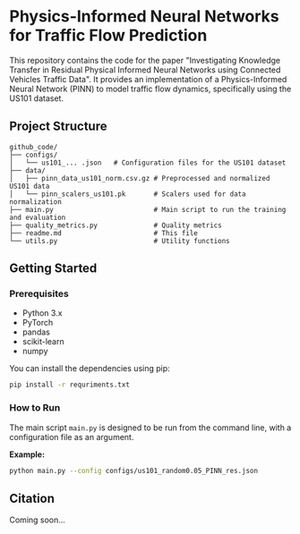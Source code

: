 # Physics-Informed Neural Networks for Traffic Flow Prediction

This repository contains the code for the paper "Investigating Knowledge Transfer in Residual Physical Informed Neural Networks using Connected Vehicles Traffic Data". It provides an implementation of a Physics-Informed Neural Network (PINN) to model traffic flow dynamics, specifically using the US101 dataset.

## Project Structure

```
github_code/
├── configs/
│   └── us101_... .json   # Configuration files for the US101 dataset
├── data/
│   ├── pinn_data_us101_norm.csv.gz # Preprocessed and normalized US101 data
│   └── pinn_scalers_us101.pk       # Scalers used for data normalization
├── main.py                         # Main script to run the training and evaluation
├── quality_metrics.py              # Quality metrics
├── readme.md                       # This file
└── utils.py                        # Utility functions
```

## Getting Started

### Prerequisites

- Python 3.x
- PyTorch
- pandas
- scikit-learn
- numpy

You can install the dependencies using pip:
```bash
pip install -r requriments.txt
```

### How to Run

The main script `main.py` is designed to be run from the command line, with a configuration file as an argument.

**Example:**
```bash
python main.py --config configs/us101_random0.05_PINN_res.json
```

## Citation

Coming soon...

